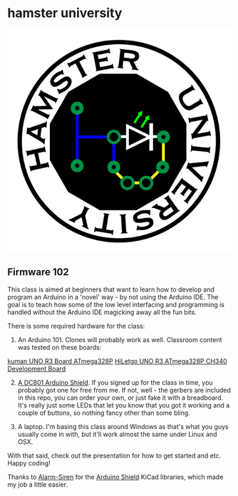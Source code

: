 
# hamster university

![hamster university](/Images/hamster-university-01.png)

## Firmware 102

This class is aimed at beginners that want to learn how to develop and program an Arduino in a 'novel' way - by not using the Arduino IDE.  The goal is to teach how some of the low level interfacing and programming is handled without the Arduino IDE magicking away all the fun bits.

There is some required hardware for the class:

1) An Arduino 101.  Clones will probably work as well.  Classroom content was tested on these boards:
 
 [kuman UNO R3 Board ATmega328P](https://www.amazon.com/kuman-Board-ATmega328P-Cable-Arduino/dp/B016D5KOOC)
 [HiLetgo UNO R3 ATmega328P CH340 Development Board](https://www.amazon.com/HiLetgo-ATmega328P-Development-Compatible-Microcontroller/dp/B01AR7YJ3O)

2) [A DC801 Arduino Shield](/Firmware102/Hardware/DC801%20Shield).  If you signed up for the class in time, you probably got one for free from me.  If not, well - the gerbers are included in this repo, you can order your own, or just fake it with a breadboard.  It's really just some LEDs that let you know that you got it working and a couple of buttons, so nothing fancy other than some bling.

3) A laptop.  I'm basing this class around Windows as that's what you guys usually come in with, but it'll work almost the same under Linux and OSX.

With that said, check out the presentation for how to get started and etc.  Happy coding!


Thanks to [Alarm-Siren](github.com/Alarm-Siren) for the [Arduino Shield](https://github.com/Alarm-Siren/arduino-kicad-library) KiCad libraries, which made my job a little easier.

